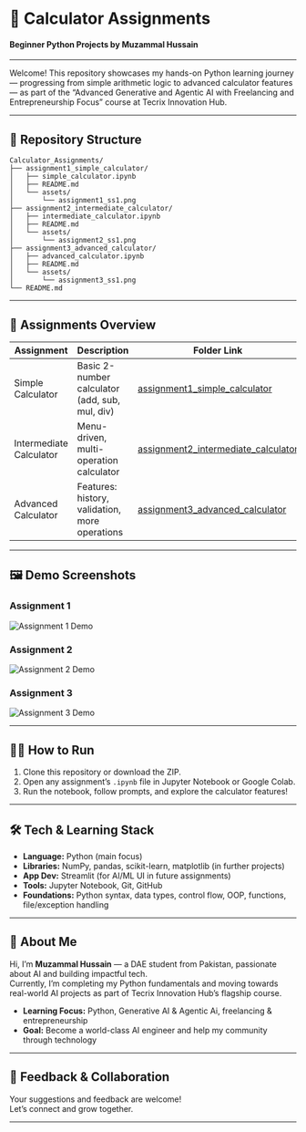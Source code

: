 # 🧮 Calculator Assignments  
#### Beginner Python Projects by Muzammal Hussain

---

Welcome! This repository showcases my hands-on Python learning journey — progressing from simple arithmetic logic to advanced calculator features — as part of the “Advanced Generative and Agentic AI with Freelancing and Entrepreneurship Focus” course at Tecrix Innovation Hub.

---

## 📂 Repository Structure

```
Calculator_Assignments/
├── assignment1_simple_calculator/
│   ├── simple_calculator.ipynb
│   ├── README.md
│   └── assets/
│       └── assignment1_ss1.png
├── assignment2_intermediate_calculator/
│   ├── intermediate_calculator.ipynb
│   ├── README.md
│   └── assets/
│       └── assignment2_ss1.png
├── assignment3_advanced_calculator/
│   ├── advanced_calculator.ipynb
│   ├── README.md
│   └── assets/
│       └── assignment3_ss1.png
└── README.md
```

---

## 🚀 Assignments Overview

| Assignment                | Description                                    | Folder Link                                                          |
|---------------------------|------------------------------------------------|---------------------------------------------------------------------|
| Simple Calculator         | Basic 2-number calculator (add, sub, mul, div) | [assignment1_simple_calculator](assignment1_simple_calculator/)     |
| Intermediate Calculator   | Menu-driven, multi-operation calculator        | [assignment2_intermediate_calculator](assignment2_intermediate_calculator/) |
| Advanced Calculator       | Features: history, validation, more operations | [assignment3_advanced_calculator](assignment3_advanced_calculator/) |

---

## 🖼️ Demo Screenshots

### Assignment 1
![Assignment 1 Demo](assignment1_simple_calculator/assets/assignment1_ss1.png)

### Assignment 2
![Assignment 2 Demo](assignment2_intermediate_calculator/assets/assignment2_ss1.png)

### Assignment 3
![Assignment 3 Demo](assignment3_advanced_calculator/assets/assignment3_ss1.png)

---

## 🧑‍💻 How to Run

1. Clone this repository or download the ZIP.
2. Open any assignment’s `.ipynb` file in Jupyter Notebook or Google Colab.
3. Run the notebook, follow prompts, and explore the calculator features!

---

## 🛠️ Tech & Learning Stack

- **Language:** Python (main focus)
- **Libraries:** NumPy, pandas, scikit-learn, matplotlib (in further projects)
- **App Dev:** Streamlit (for AI/ML UI in future assignments)
- **Tools:** Jupyter Notebook, Git, GitHub
- **Foundations:** Python syntax, data types, control flow, OOP, functions, file/exception handling

---

## 👤 About Me

Hi, I’m **Muzammal Hussain** — a DAE student from Pakistan, passionate about AI and building impactful tech.  
Currently, I’m completing my Python fundamentals and moving towards real-world AI projects as part of Tecrix Innovation Hub’s flagship course.

- **Learning Focus:** Python, Generative AI & Agentic Ai, freelancing & entrepreneurship
- **Goal:** Become a world-class AI engineer and help my community through technology

---

## 🤝 Feedback & Collaboration

Your suggestions and feedback are welcome!  
Let’s connect and grow together.

---
